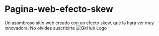 # Pagina-web-efecto-skew
Un asombroso sitio web creado con un efecto skew, que la hará ver muy innovadora.
No olvides suscribirte
![GitHub Logo](/images/logo.png)
